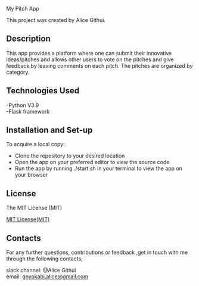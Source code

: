 My Pitch App

This project was created by Alice Githui.

## Description
This app provides a platform where one can submit their innovative ideas/pitches and allows other users to vote on the pitches and give feedback by leaving comments on each pitch. The pitches are organized by category. 

## Technologies Used

-Python V3.9 
<br>
-Flask framework

## Installation and Set-up

To acquire a local copy:

- Clone the repository to your desired location
- Open the app on your preferred editor to view the source code
- Run the app by running ./start.sh in your terminal to view the app on your browser


## License

The MIT License (MIT)

<a href = "https://www.mit.edu/~amini/LICENSE.md">MIT License(MIT)</a>

## Contacts

For any further questions, contributions or feedback ,get in touch with me through the following contacts;

slack channel: @Alice Githui
<br>
email: gnyokabi.alice@gmail.com
